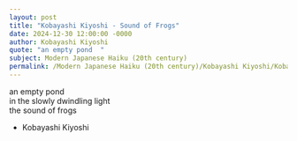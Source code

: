 ```yaml
---
layout: post
title: "Kobayashi Kiyoshi - Sound of Frogs"
date: 2024-12-30 12:00:00 -0000
author: Kobayashi Kiyoshi
quote: "an empty pond  "
subject: Modern Japanese Haiku (20th century)
permalink: /Modern Japanese Haiku (20th century)/Kobayashi Kiyoshi/Kobayashi Kiyoshi - Sound of Frogs
---
```


an empty pond  
in the slowly dwindling light  
the sound of frogs

- Kobayashi Kiyoshi
